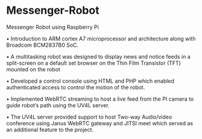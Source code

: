 # Messenger-Robot
Messenger Robot using Raspberry Pi 

•	Introduction to ARM cortex A7 microprocessor and architecture along with Broadcom BCM2837B0 SoC.

•	A multitasking robot was designed to display news and notice feeds in a split-screen on a default set browser on the Thin Film Transistor (TFT) mounted on the robot

•	Developed a control console using HTML and PHP which enabled authenticated access to control the motion of the robot.

•	Implemented WebRTC streaming to host a live feed from the PI camera to guide robot’s path using the UV4L server.

•	The UV4L server provided support to host Two-way Audio/video conference using Janus WebRTC gateway and JITSI meet which served as an additional feature to the project.
